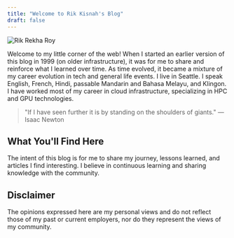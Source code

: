```yaml
---
title: "Welcome to Rik Kisnah's Blog"
draft: false
---
```


![Rik Rekha Roy](/rik-rekha-roy.png)

Welcome to my little corner of the web! When I started an earlier version of this blog in 1999 (on older infrastructure), it was for me to share and reinforce what I learned over time. As time evolved, it became a mixture of my career evolution in tech and general life events. I live in Seattle. I speak English, French, Hindi, passable Mandarin and Bahasa Melayu, and Klingon. I have worked most of my career in cloud infrastructure, specializing in HPC and GPU technologies.

> "If I have seen further it is by standing on the shoulders of giants." — Isaac Newton

## What You'll Find Here

The intent of this blog is for me to share my journey, lessons learned, and articles I find interesting. I believe in continuous learning and sharing knowledge with the community.

## Disclaimer

The opinions expressed here are my personal views and do not reflect those of my past or current employers, nor do they represent the views of my community.

